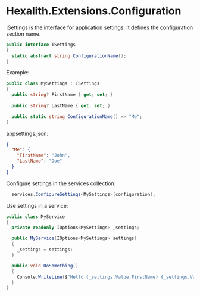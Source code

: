 ﻿# Hexalith.Extensions.Configuration

ISettings is the interface for application settings. It defines the configuration section name.

```csharp
public interface ISettings
{
  static abstract string ConfigurationName();
}
```

Example:

```csharp
public class MySettings : ISettings
{
  public string? FirstName { get; set; }
    
  public string? LastName { get; set; }

  public static string ConfigurationName() => "Me";    
}
```

appsettings.json:

```json
{
  "Me": {
    "FirstName": "John",
    "LastName": "Doe"
  }
}
```

Configure settings in the services collection:

```csharp
  services.ConfigureSettings<MySettings>(configuration);
```

Use settings in a service:

```csharp
public class MyService
{
  private readonly IOptions<MySettings> _settings;

  public MyService(IOptions<MySettings> settings)
  {
    _settings = settings;
  }

  public void DoSomething()
  {
    Console.WriteLine($"Hello {_settings.Value.FirstName} {_settings.Value.LastName}!");
  }
}
```
